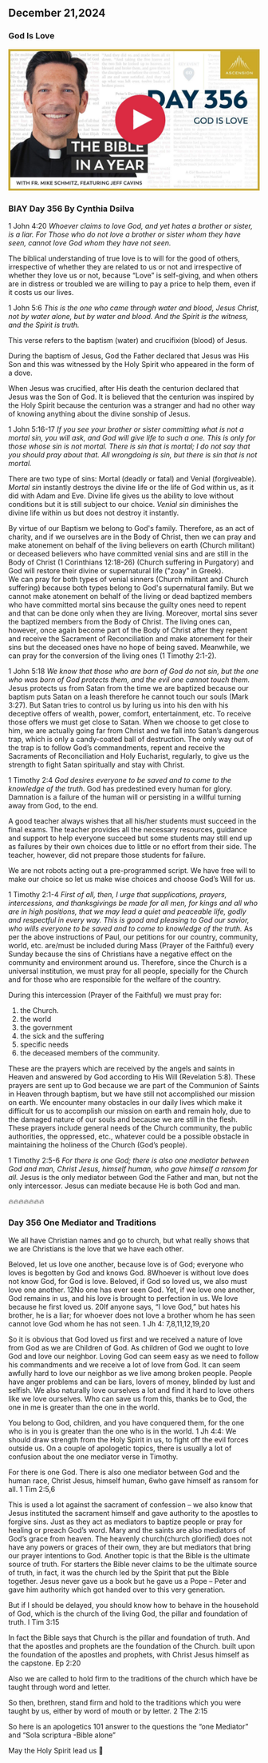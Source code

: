 ## December 21,2024

### God Is Love

[![God Is Love](https://raw.githubusercontent.com/linusjf/BIAY/main/December/jpgs/Day356.jpg)](https://youtu.be/hCHHw_GVAZI "God Is Love")

### BIAY Day 356 By Cynthia Dsilva

1 John 4:20
*Whoever claims to love God, and yet hates a brother or sister, is a liar. For Those who do not love a brother or sister whom they have seen, cannot love God whom they have not seen.*

The biblical understanding of true love is to will for the good of others, irrespective of whether they are related to us or not and irrespective of whether they love us or not, because “Love” is self-giving, and when others are in distress or troubled we are willing to pay a price to help them, even if it costs us our lives.

1 John 5:6
*This is the one who came through water and blood, Jesus Christ, not by water alone, but by water and blood. And the Spirit is the witness, and the Spirit is truth.*

This verse refers to the baptism (water) and crucifixion (blood) of Jesus.

During the baptism of Jesus, God the Father declared that Jesus was His Son and this was witnessed by the Holy Spirit who appeared in the form of a dove.

When Jesus was crucified, after His death the centurion declared that Jesus was the Son of God.  It is believed that the centurion was inspired by the Holy Spirit because the centurion was a stranger and had no other way of knowing anything about the divine sonship of Jesus.

1 John 5:16-17
*If you see your brother or sister committing what is not a mortal sin, you will ask, and God will give life to such a one.  This is only for those whose sin is not mortal.  There is sin that is mortal; I do not say that you should pray about that.  All wrongdoing is sin, but there is sin that is not mortal.*

There are two type of sins:  Mortal (deadly or fatal) and Venial (forgiveable).
*Mortal sin* instantly destroys the divine life or the life of God within us, as it did with Adam and Eve.  Divine life gives us the ability to love without conditions but it is still subject to our choice.
*Venial sin* diminishes the divine life within us but does not destroy it instantly.

By virtue of our Baptism we belong to God's family.  Therefore, as an act of charity, and if we ourselves are in the Body of Christ, then we can pray and make atonement on behalf of the living believers on earth (Church militant) or deceased believers who have committed venial sins and are still in the Body of Christ (1 Corinthians 12:18-26) (Church suffering in Purgatory) and God will restore their divine or supernatural life ("zoay" in Greek).\
We can pray for both types of venial sinners (Church militant and Church suffering) because both types belong to God's supernatural family.  But we cannot make atonement on behalf of the living or dead baptized members who have committed mortal sins because the guilty ones need to repent and that can be done only when they are living.  Moreover, mortal sins sever the baptized members from the Body of Christ.  The living ones can, however, once again become part of the Body of Christ after they repent and receive the Sacrament of Reconciliation and make atonement for their sins but the deceased ones have no hope of being saved.  Meanwhile, we can pray for the conversion of the living ones (1 Timothy 2:1-2).

1 John 5:18
*We know that those who are born of God do not sin, but the one who was born of God protects them, and the evil one cannot touch them.*
Jesus protects us from Satan from the time we are baptized because our baptism puts Satan on a leash therefore he cannot touch our souls (Mark 3:27).  But Satan tries to control us by luring us into his den with his deceptive offers of wealth, power, comfort, entertainment, etc.  To receive those offers we must get close to Satan.  When we choose to get close to him, we are actually going far from Christ and we fall into Satan’s dangerous trap, which is only a candy-coated ball of destruction.  The only way out of the trap is to follow God’s commandments, repent and receive the Sacraments of Reconciliation and Holy Eucharist, regularly, to give us the strength to fight Satan spiritually and stay with Christ.

1 Timothy 2:4
*God desires everyone to be saved and to come to the knowledge of the truth.*
God has predestined every human for glory.
Damnation is a failure of the human will or persisting in a willful turning away from God, to the end.

A good teacher always wishes that all his/her students must succeed in the final exams.  The teacher provides all the necessary resources, guidance and support to help everyone succeed but some students may still end up as failures by their own choices due to little or no effort from their side.  The teacher, however, did not prepare those students for failure.

We are not robots acting out a pre-programmed script.  We have free will to make our choice so let us make wise choices and choose God’s Will for us.

1 Timothy 2:1-4
*First of all, then, I urge that supplications, prayers, intercessions, and thanksgivings be made for all men, for kings and all who are in high positions, that we may lead a quiet and peaceable life, godly and respectful in every way.  This is good and pleasing to God our savior, who wills everyone to be saved and to come to knowledge of the truth.*
As per the above instructions of Paul, our petitions for our country, community, world, etc. are/must be included during Mass (Prayer of the Faithful) every Sunday because the sins of Christians have a negative effect on the community and environment around us.  Therefore, since the Church is a universal institution, we must pray for all people, specially for the Church and for those who are responsible for the welfare of the country.

During this intercession (Prayer of the Faithful) we must pray for:

1. the Church.
2. the world
3. the government
4. the sick and the suffering
5. specific needs
6. the deceased members of the community.

These are the prayers which are received by the angels and saints in Heaven and answered by God according to His Will (Revelation 5:8).
These prayers are sent up to God because we are part of the Communion of Saints in Heaven through baptism, but we have still not accomplished our mission on earth.  We encounter many obstacles in our daily lives which make it difficult for us to accomplish our mission on earth and remain holy, due to the damaged nature of our souls and because we are still in the flesh.
These prayers include general needs of the Church community, the public authorities, the oppressed, etc., whatever could be a possible obstacle in maintaining the holiness of the Church (God’s people).

1 Timothy 2:5-6
*For there is one God; there is also one mediator between God and man, Christ Jesus, himself human, who gave himself a ransom for all.*
Jesus is the only mediator between God the Father and man, but not the only intercessor.  Jesus can mediate because He is both God and man.

🔥🔥🔥🔥🔥🔥🔥

### Day 356 One Mediator and Traditions

We all have Christian names and go to church, but what really shows that we are Christians is the love that we have each other.

Beloved, let us love one another, because love is of God; everyone who loves is begotten by God and knows God.
8Whoever is without love does not know God, for God is love.
Beloved, if God so loved us, we also must love one another.
12No one has ever seen God. Yet, if we love one another, God remains in us, and his love is brought to perfection in us.
We love because he first loved us.
20If anyone says, “I love God,” but hates his brother, he is a liar; for whoever does not love a brother whom he has seen cannot love God whom he has not seen.
1 Jh 4: 7,8,11,12,19,20

So it is obvious that God loved us first and we received a nature of love from God as we are Children of God. As children of God we ought to love God and love our neighbor. Loving God can seem easy as we need to follow his commandments and we receive a lot of love from God. It can seem awfully hard to love our neighbor as we live among broken people. People have anger problems and can be liars, lovers of money, blinded by lust and selfish. We also naturally love ourselves a lot and find it hard to love others like we love ourselves.
Who can save us from this, thanks be to God, the one in me is greater than the one in the world.

You belong to God, children, and you have conquered them, for the one who is in you is greater than the one who is in the world. 1 Jh 4:4:
We should draw strength from the Holy Spirit in us, to fight off the evil forces outside us.
On a couple of apologetic topics, there is usually a lot of confusion about the one mediator verse in Timothy.

For there is one God.
There is also one mediator between God and the human race, Christ Jesus, himself human,
6who gave himself as ransom for all. 1 Tim 2:5,6

This is used a lot against the sacrament of confession – we also know that Jesus instituted the sacrament himself and gave authority to the apostles to forgive sins. Just as they act as mediators to baptize people or pray for healing or preach God’s word. Mary and the saints are also mediators of God’s grace from heaven. The heavenly church(church glorified) does not have any powers or graces of their own, they are but mediators that bring our prayer intentions to God.
Another topic is that the Bible is the ultimate source of truth. For starters the Bible never claims to be the ultimate source of truth, in fact, it was the church led by the Spirit that put the Bible together. Jesus never gave us a book but he gave us a Pope – Peter and gave him authority which got handed over to this very generation.

But if I should be delayed, you should know how to behave in the household of God, which is the church of the living God, the pillar and foundation of truth. I Tim 3:15

In fact the Bible says that Church is the pillar and foundation of truth. And that the apostles and prophets are the foundation of the Church.
built upon the foundation of the apostles and prophets, with Christ Jesus himself as the capstone. Ep 2:20

Also we are called to hold firm to the traditions of the church which have be taught through word and letter.

So then, brethren, stand firm and hold to the traditions which you were taught by us, either by word of mouth or by letter. 2 The 2:15

So here is an apologetics 101 answer to the questions the “one Mediator” and “Sola scriptura -Bible alone”

May the Holy Spirit lead us 🙏
